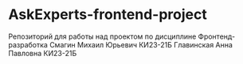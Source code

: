 # AskExperts-frontend-project
Репозиторий для работы над проектом по дисциплине Фронтенд-разработка
Смагин Михаил Юрьевич КИ23-21Б
Главинская Анна Павловна КИ23-21Б
